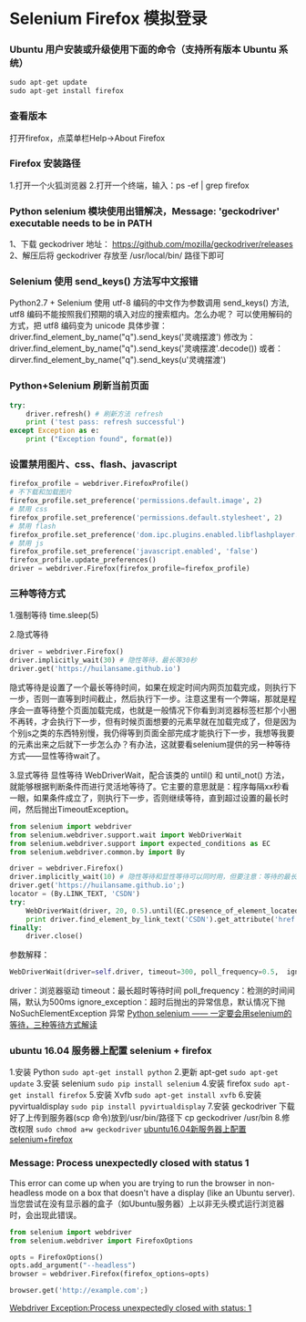 # Selenium Firefox 模拟登录

### Ubuntu 用户安装或升级使用下面的命令（支持所有版本 Ubuntu 系统）
```python
sudo apt-get update
sudo apt-get install firefox
```

### 查看版本
打开firefox，点菜单栏Help->About Firefox

### Firefox 安装路径
1.打开一个火狐浏览器
2.打开一个终端，输入：ps -ef | grep firefox

### Python selenium 模块使用出错解决，Message: 'geckodriver' executable needs to be in PATH
1、下载 geckodriver 地址： https://github.com/mozilla/geckodriver/releases
2、解压后将 geckodriver 存放至 /usr/local/bin/ 路径下即可

### Selenium 使用 send_keys() 方法写中文报错
Python2.7 + Selenium 使用 utf-8 编码的中文作为参数调用 send_keys() 方法, utf8 编码不能按照我们预期的填入对应的搜索框内。怎么办呢？
可以使用解码的方式，把 utf8 编码变为 unicode
具体步骤：
driver.find_element_by_name("q").send_keys('灵魂摆渡')
修改为：driver.find_element_by_name("q").send_keys('灵魂摆渡'.decode())
或者：dirver.find_element_by_name("q").send_keys(u'灵魂摆渡')

### Python+Selenium 刷新当前页面
```python
try:  
    driver.refresh() # 刷新方法 refresh  
    print ('test pass: refresh successful')  
except Exception as e:  
    print ("Exception found", format(e))
```

### 设置禁用图片、css、flash、javascript
```python
firefox_profile = webdriver.FirefoxProfile()
# 不下载和加载图片
firefox_profile.set_preference('permissions.default.image', 2)
# 禁用 css
firefox_profile.set_preference('permissions.default.stylesheet', 2)
# 禁用 flash
firefox_profile.set_preference('dom.ipc.plugins.enabled.libflashplayer.so', 'false')
# 禁用 js
firefox_profile.set_preference('javascript.enabled', 'false')
firefox_profile.update_preferences()
driver = webdriver.Firefox(firefox_profile=firefox_profile)
```

### 三种等待方式
1.强制等待
time.sleep(5)

2.隐式等待
```python
driver = webdriver.Firefox() 
driver.implicitly_wait(30) # 隐性等待，最长等30秒 
driver.get('https://huilansame.github.io')
```
隐式等待是设置了一个最长等待时间，如果在规定时间内网页加载完成，则执行下一步，否则一直等到时间截止，然后执行下一步。注意这里有一个弊端，那就是程序会一直等待整个页面加载完成，也就是一般情况下你看到浏览器标签栏那个小圈不再转，才会执行下一步，但有时候页面想要的元素早就在加载完成了，但是因为个别js之类的东西特别慢，我仍得等到页面全部完成才能执行下一步，我想等我要的元素出来之后就下一步怎么办？有办法，这就要看selenium提供的另一种等待方式——显性等待wait了。

3.显式等待
显性等待 WebDriverWait，配合该类的 until() 和 until_not() 方法，就能够根据判断条件而进行灵活地等待了。它主要的意思就是：程序每隔xx秒看一眼，如果条件成立了，则执行下一步，否则继续等待，直到超过设置的最长时间，然后抛出TimeoutException。
```python
from selenium import webdriver
from selenium.webdriver.support.wait import WebDriverWait
from selenium.webdriver.support import expected_conditions as EC
from selenium.webdriver.common.by import By

driver = webdriver.Firefox()
driver.implicitly_wait(10) # 隐性等待和显性等待可以同时用，但要注意：等待的最长时间取两者之中的大者
driver.get('https://huilansame.github.io';)
locator = (By.LINK_TEXT, 'CSDN')
try:
    WebDriverWait(driver, 20, 0.5).until(EC.presence_of_element_located(locator))
    print driver.find_element_by_link_text('CSDN').get_attribute('href')
finally:
    driver.close()
```
参数解释：
```python
WebDriverWait(driver=self.driver, timeout=300, poll_frequency=0.5,  ignored_exceptions=None)
```
driver：浏览器驱动
timeout：最长超时等待时间
poll_frequency：检测的时间间隔，默认为500ms
ignore_exception：超时后抛出的异常信息，默认情况下抛 NoSuchElementException 异常
[Python selenium —— 一定要会用selenium的等待，三种等待方式解读](https://blog.csdn.net/huilan_same/article/details/52544521)

### ubuntu 16.04 服务器上配置 selenium + firefox
1.安装 Python
`sudo apt-get install python`
2.更新 apt-get
`sudo apt-get update`
3.安装 selenium
`sudo pip install selenium`
4.安装 firefox
`sudo apt-get install firefox`
5.安装 Xvfb
`sudo apt-get install xvfb`
6.安装 pyvirtualdisplay
`sudo pip install pyvirtualdisplay`
7.安装 geckodriver
下载好了上传到服务器(scp 命令)放到/usr/bin/路径下
cp geckodriver /usr/bin
8.修改权限
`sudo chmod a+w geckodriver`
[ubuntu16.04新服务器上配置selenium+firefox](https://www.cnblogs.com/lgh344902118/p/6285278.html)

### Message: Process unexpectedly closed with status 1
This error can come up when you are trying to run the browser in non-headless mode on a box that doesn't have a display (like an Ubuntu server).
当您尝试在没有显示器的盒子（如Ubuntu服务器）上以非无头模式运行浏览器时，会出现此错误。
```python
from selenium import webdriver
from selenium.webdriver import FirefoxOptions

opts = FirefoxOptions()
opts.add_argument("--headless")
browser = webdriver.Firefox(firefox_options=opts)

browser.get('http://example.com';)
```
[Webdriver Exception:Process unexpectedly closed with status: 1](https://stackoverflow.com/questions/46809135/webdriver-exceptionprocess-unexpectedly-closed-with-status-1)
